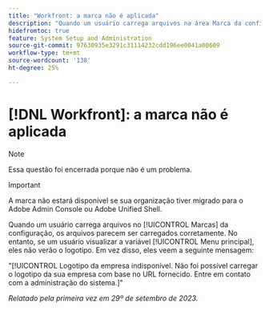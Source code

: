 ```yaml
---
title: "Workfront: a marca não é aplicada"
description: "Quando um usuário carrega arquivos na área Marca da configuração, os arquivos parecem ser carregados corretamente. No entanto, se um usuário visualizar o Menu principal, não verá o logotipo. Em vez disso, eles veem uma mensagem de erro."
hidefromtoc: true
feature: System Setup and Administration
source-git-commit: 97630935e3291c31114232cdd196ee0041a00609
workflow-type: tm+mt
source-wordcount: '138'
ht-degree: 25%

---
```



# [!DNL Workfront]: a marca não é aplicada

>[!NOTE]
>
>Essa questão foi encerrada porque não é um problema.

>[!IMPORTANT]
>
>A marca não estará disponível se sua organização tiver migrado para o Adobe Admin Console ou Adobe Unified Shell.

Quando um usuário carrega arquivos no [!UICONTROL Marcas] da configuração, os arquivos parecem ser carregados corretamente. No entanto, se um usuário visualizar a variável [!UICONTROL Menu principal], eles não verão o logotipo. Em vez disso, eles veem a seguinte mensagem:

&quot;[!UICONTROL Logotipo da empresa indisponível. Não foi possível carregar o logotipo da sua empresa com base no URL fornecido. Entre em contato com a administração do sistema.]&quot;

_Relatado pela primeira vez em 29º de setembro de 2023._

